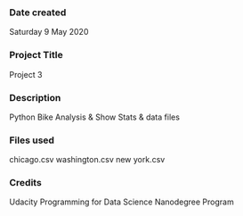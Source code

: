 ### Date created
Saturday 9 May 2020

### Project Title
Project 3

### Description
Python Bike Analysis & Show Stats & data files

### Files used
chicago.csv
washington.csv
new york.csv

### Credits
Udacity Programming for Data Science Nanodegree Program
